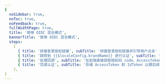 ```yaml
---
{
  noSidebar: true,
  noToc: true,
  noFeedback: true,
  fullWidthPage: true,
  title: '使用 OIDC 混合模式',
  bannerTitle: '使用 OIDC 混合模式',
  steps:
    [
      { title: '拼接登录授权链接', subTitle: '拼接登录授权链接并引导用户点击' },
      { title: '跳转到 {{$localeConfig.brandName}} 进行认证', subTitle: '引导用户点击登录链接，跳转到 {{$localeConfig.brandName}} 进行认证' },
      { title: '处理回调', subTitle: '在前端直接获取授权码 code、AccessToken 与 IdToken' },
      { title: '完成认证', subTitle: '存储 AccessToken 和 IdToken 以便后续使用' },
    ],
}
---
```


<IntegrationDetail/>
